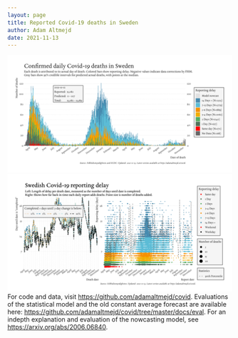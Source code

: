 ```yaml
---
layout: page
title: Reported Covid-19 deaths in Sweden
author: Adam Altmejd
date: 2021-11-13
---
```


![Graph of Swedish Covid-19 deaths with reporting delay.](deaths_lag_sweden_2021-11-13.png "Swedish Covid-19 deaths.")
![Graph of Swedish Covid-19 reporting delay in daily deaths.](lag_trend_sweden_2021-11-13.png "Trend in Swedish Covid-19 mortality reporting delay.")
For code and data, visit <https://github.com/adamaltmejd/covid>.
Evaluations of the statistical model and the old constant average forecast are available here: <https://github.com/adamaltmejd/covid/tree/master/docs/eval>.
For an indepth explanation and evaluation of the nowcasting model, see <https://arxiv.org/abs/2006.06840>.
